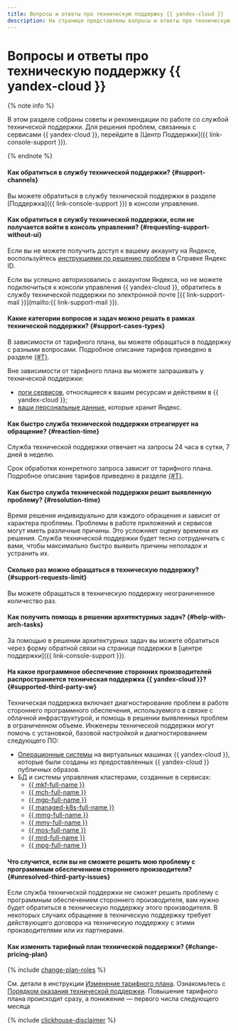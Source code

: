 ```yaml
---
title: Вопросы и ответы про техническую поддержку {{ yandex-cloud }}
description: На странице представлены вопросы и ответы про техническую поддержку {{ yandex-cloud }}.
---
```


# Вопросы и ответы про техническую поддержку {{ yandex-cloud }}

{% note info %}

В этом разделе собраны советы и рекомендации по работе со службой технической поддержки. Для решения проблем, связанных с сервисами {{ yandex-cloud }}, перейдите в [Центр Поддержки]({{ link-console-support }}).

{% endnote %}

#### Как обратиться в службу технической поддержки? {#support-channels}

Вы можете обратиться в службу технической поддержки в разделе [Поддержка]({{ link-console-support }}) в консоли управления.

#### Как обратиться в службу технической поддержки, если не получается войти в консоль управления? {#requesting-support-without-ui}

Если вы не можете получить доступ к вашему аккаунту на Яндексе, воспользуйтесь [инструкциями по решению проблем](https://yandex.ru/support/passport/troubleshooting/problems.html) в Справке Яндекс ID.

Если вы успешно авторизовались с аккаунтом Яндекса, но не можете подключиться к консоли управления {{ yandex-cloud }}, обратитесь в службу технической поддержки по электронной почте [{{ link-support-mail }}](mailto:{{ link-support-mail }}).

#### Какие категории вопросов и задач можно решать в рамках технической поддержки? {#support-cases-types}

В зависимости от тарифного плана, вы можете обращаться в поддержку с разными вопросами. Подробное описание тарифов приведено в разделе [{#T}](overview.md).

Вне зависимости от тарифного плана вы можете запрашивать у технической поддержки:

* [логи сервисов](request.md#logs), относящиеся к вашим ресурсам и действиям в {{ yandex-cloud }};
* [ваши персональные данные](request.md#personal), которые хранит Яндекс.

#### Как быстро служба технической поддержки отреагирует на обращение? {#reaction-time}

Служба технической поддержки отвечает на запросы 24 часа в сутки, 7 дней в неделю.

Срок обработки конкретного запроса зависит от тарифного плана. Подробное описание тарифов приведено в разделе [{#T}](overview.md).

#### Как быстро служба технической поддержки решит выявленную проблему? {#resolution-time}

Время решения индивидуально для каждого обращения и зависит от характера проблемы. Проблемы в работе приложений и сервисов могут иметь различные причины. Это усложняет оценку времени их решения. Служба технической поддержки будет тесно сотрудничать с вами, чтобы максимально быстро выявить причины неполадок и устранить их.

#### Сколько раз можно обращаться в техническую поддержку? {#support-requests-limit}

Вы можете обращаться в техническую поддержку неограниченное количество раз.

#### Как получить помощь в решении архитектурных задач? {#help-with-arch-tasks}

За помощью в решении архитектурных задач вы можете обратиться через форму обратной связи на странице поддержки в [центре поддержки]({{ link-console-support }}).

#### На какое программное обеспечение сторонних производителей распространяется техническая поддержка {{ yandex-cloud }}? {#supported-third-party-sw}


Техническая поддержка включает диагностирование проблем в работе стороннего программного обеспечения, используемого в связке с облачной инфраструктурой, и помощь в решении выявленных проблем в ограниченном объеме. Инженеры технической поддержки могут помочь с установкой, базовой настройкой и диагностированием следующего ПО:

- [Операционные системы](https://yandex.cloud/ru/marketplace?categories=os) на виртуальных машинах {{ yandex-cloud }}, которые были созданы из предоставленных {{ yandex-cloud }} публичных образов.
- БД и системы управления кластерами, созданные в сервисах:
    - [{{ mkf-full-name }}](../managed-kafka/index.yaml)
    - [{{ mch-full-name }}](../managed-clickhouse/index.yaml)
    - [{{ mgp-full-name }}](../managed-greenplum/index.yaml)
    - [{{ managed-k8s-full-name }}](../managed-kubernetes/index.yaml)
    - [{{ mmg-full-name }}](../managed-mongodb/index.yaml)
    - [{{ mmy-full-name }}](../managed-mysql/index.yaml)
    - [{{ mos-full-name }}](../managed-opensearch/index.yaml)
    - [{{ mrd-full-name }}](../managed-redis/index.yaml)
    - [{{ mpg-full-name }}](../managed-postgresql/index.yaml)



#### Что случится, если вы не сможете решить мою проблему с программным обеспечением стороннего производителя? {#unresolved-third-party-issues}

Если служба технической поддержки не сможет решить проблему с программным обеспечением стороннего производителя, вам нужно будет обратиться в техническую поддержку этого производителя. В некоторых случаях обращение в техническую поддержку требует действующего договора на техническую поддержку с этими производителями или их партнерами.

#### Как изменить тарифный план технической поддержки? {#change-pricing-plan}

{% include [change-plan-roles](../_includes/support/pricing-roles.md) %}

См. детали в инструкции [Изменение тарифного плана](cloud-center.md#change-pricing).
Ознакомьтесь с [Порядком оказания технической поддержки](overview.md). Повышение тарифного плана происходит сразу, а понижение — первого числа следующего месяца

{% include [clickhouse-disclaimer](../_includes/clickhouse-disclaimer.md) %}